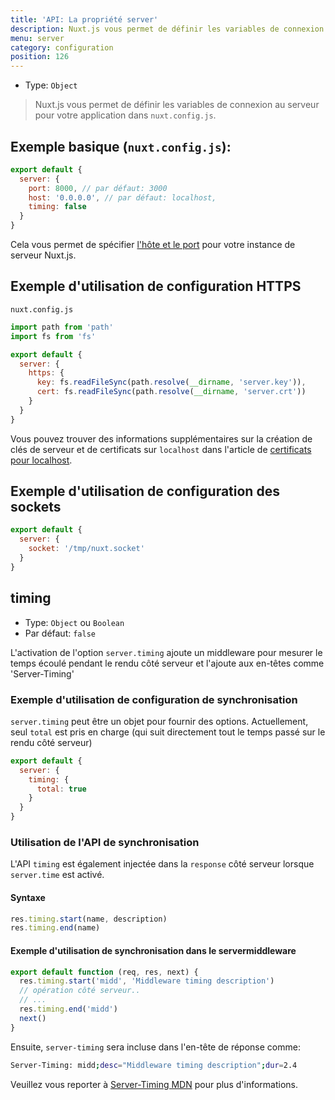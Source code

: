 ```yaml
---
title: 'API: La propriété server'
description: Nuxt.js vous permet de définir les variables de connexion au serveur pour votre application dans `nuxt.config.js`.
menu: server
category: configuration
position: 126
---
```


- Type: `Object`

> Nuxt.js vous permet de définir les variables de connexion au serveur pour votre application dans `nuxt.config.js`.

## Exemple basique (`nuxt.config.js`):

```js
export default {
  server: {
    port: 8000, // par défaut: 3000
    host: '0.0.0.0', // par défaut: localhost,
    timing: false
  }
}
```

Cela vous permet de spécifier [l'hôte et le port](/faq/host-port) pour votre instance de serveur Nuxt.js.

## Exemple d'utilisation de configuration HTTPS

`nuxt.config.js`

```js
import path from 'path'
import fs from 'fs'

export default {
  server: {
    https: {
      key: fs.readFileSync(path.resolve(__dirname, 'server.key')),
      cert: fs.readFileSync(path.resolve(__dirname, 'server.crt'))
    }
  }
}
```

Vous pouvez trouver des informations supplémentaires sur la création de clés de serveur et de certificats sur `localhost` dans l'article de [certificats pour localhost](https://letsencrypt.org/docs/certificates-for-localhost/).

## Exemple d'utilisation de configuration des sockets

```js
export default {
  server: {
    socket: '/tmp/nuxt.socket'
  }
}
```

## timing

- Type: `Object` ou `Boolean`
- Par défaut: `false`

L'activation de l'option `server.timing` ajoute un middleware pour mesurer le temps écoulé pendant le rendu côté serveur et l'ajoute aux en-têtes comme 'Server-Timing'

### Exemple d'utilisation de configuration de synchronisation

`server.timing` peut être un objet pour fournir des options. Actuellement, seul `total` est pris en charge (qui suit directement tout le temps passé sur le rendu côté serveur)

```js
export default {
  server: {
    timing: {
      total: true
    }
  }
}
```

### Utilisation de l'API de synchronisation

L'API `timing` est également injectée dans la `response` côté serveur lorsque `server.time` est activé.

#### Syntaxe

```js
res.timing.start(name, description)
res.timing.end(name)
```

#### Exemple d'utilisation de synchronisation dans le servermiddleware

```js
export default function (req, res, next) {
  res.timing.start('midd', 'Middleware timing description')
  // opération côté serveur..
  // ...
  res.timing.end('midd')
  next()
}
```

Ensuite, `server-timing` sera incluse dans l'en-tête de réponse comme:

```bash
Server-Timing: midd;desc="Middleware timing description";dur=2.4
```

Veuillez vous reporter à [Server-Timing MDN](https://developer.mozilla.org/en-US/docs/Web/HTTP/Headers/Server-Timing) pour plus d'informations.
